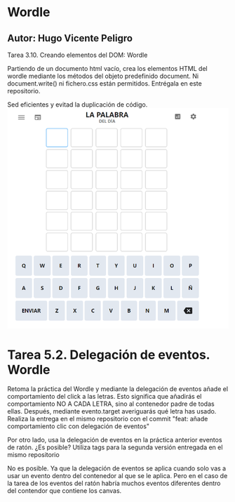 # Wordle
## Autor: Hugo Vicente Peligro

Tarea 3.10. Creando elementos del DOM: Wordle
 
Partiendo de un documento html vacío, crea los elementos HTML del wordle mediante los métodos del objeto predefinido document. Ni document.write() ni fichero.css están permitidos. Entrégala en este repositorio.


Sed eficientes y evitad la duplicación de código.
![Imagen Wordle](wordles.png)



# Tarea 5.2. Delegación de eventos. Wordle
Retoma la práctica del Wordle y mediante la delegación de eventos añade el comportamiento del click a las letras. Esto significa que añadirás el comportamiento NO A CADA LETRA, sino al contenedor padre de todas ellas. Después, mediante evento.target averiguarás qué letra has usado.
Realiza la entrega en el mismo repositorio con el commit "feat: añade comportamiento clic con delegación de eventos"

Por otro lado, usa la delegación de eventos en la práctica anterior eventos de ratón. ¿Es posible? Utiliza tags para la segunda versión entregada en el mismo repositorio

No es posible. Ya que la delegación de eventos se aplica cuando solo vas a usar un evento dentro del contenedor al que se le aplica. Pero en el caso de la tarea de los eventos del ratón habría muchos eventos diferentes dentro del contendor que contiene los canvas.